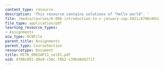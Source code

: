```yaml
---
content_type: resource
description: 'This resource contains solutions of "hello world". '
file: /media/courses/6-096-introduction-to-c-january-iap-2011/4700c091d8a9c50cf8b2c39bd8d42717_MIT6_096IAP11_sol01.pdf
file_type: application/pdf
learning_resource_types:
- Assignments
ocw_type: OCWFile
parent_title: Assignments
parent_type: CourseSection
resourcetype: Document
title: MIT6_096IAP11_sol01.pdf
uid: 4700c091-d8a9-c50c-f8b2-c39bd8d42717
---
```

